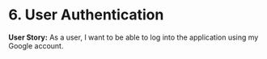 
# 6. User Authentication

**User Story:** As a user, I want to be able to log into the application using my Google account.
